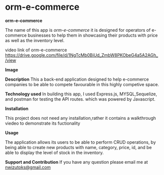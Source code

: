 # orm-e-commerce
<strong>orm-e-commerce</strong>

The name of this app is <i>orm-e-commerce</i> it is designed for operators of e-commerce businesses to help them in showcasing their products with price as well as the inventory level.

video link of orm-e-commerce
https://drive.google.com/file/d/1NgTcMb0BiUd_ZmbW8PKObeG4a5A2AGh_/view


<strong>Image</strong>
[](./images/screenShotTags.png)
[](./images/screenShotCategories.png)
[](./images/screenShotProducts.png)


<strong>Description</strong>
This a back-end application designed to help e-commerce companies to be able to compete favourable in this highly competive space.

<strong>Technology used</strong>
In building this app, I used Express.js, MYSQL,Sequelize, and postman for testing the API routes. which was powered by Javascript.

<strong>Installation</strong>

This project does not need any installation,rather it contains a walkthrough viedeo to demonstrate its fuctionality

<strong>Usage</strong>

The application allows its users to be able to perform CRUD operations, by being able to create new products with name, category, price, id, and be able to display the level of stock in the inventory.

<strong>Support and Contribution</strong>
If you have any question please email me at nwizutoks@gmail.com
